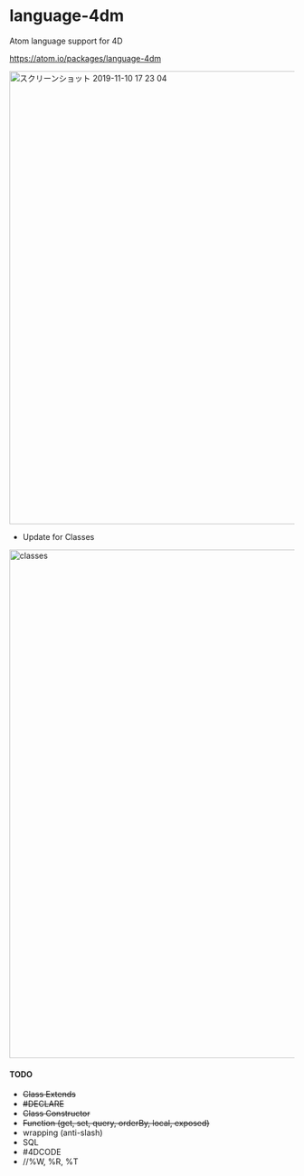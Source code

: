 # language-4dm
 Atom language support for 4D

https://atom.io/packages/language-4dm

<img width="800" alt="スクリーンショット 2019-11-10 17 23 04" src="https://user-images.githubusercontent.com/1725068/68541105-cd49a480-03de-11ea-8573-c97fadaf3a7d.png">

* Update for Classes

<img width="898" alt="classes" src="https://user-images.githubusercontent.com/1725068/137390849-993cbf86-f80c-46bc-b1d3-12835784994a.png">

#### TODO

* ~~Class Extends~~
* ~~#DECLARE~~
* ~~Class Constructor~~
* ~~Function (get, set, query, orderBy, local, exposed)~~
* wrapping (anti-slash)
* SQL
* #4DCODE
* //%W, %R, %T
